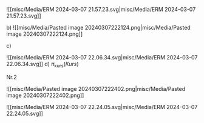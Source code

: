 ![[misc/Media/ERM 2024-03-07 21.57.23.svg|misc/Media/ERM 2024-03-07 21.57.23.svg]]

b) 
![[misc/Media/Pasted image 20240307222124.png|misc/Media/Pasted image 20240307222124.png]]

c)

![[misc/Media/ERM 2024-03-07 22.06.34.svg|misc/Media/ERM 2024-03-07 22.06.34.svg]]
d) 
$\pi_{\text{kurs}}(Kurs)$



Nr.2 

![[misc/Media/Pasted image 20240307222402.png|misc/Media/Pasted image 20240307222402.png]]

![[misc/Media/ERM 2024-03-07 22.24.05.svg|misc/Media/ERM 2024-03-07 22.24.05.svg]]

